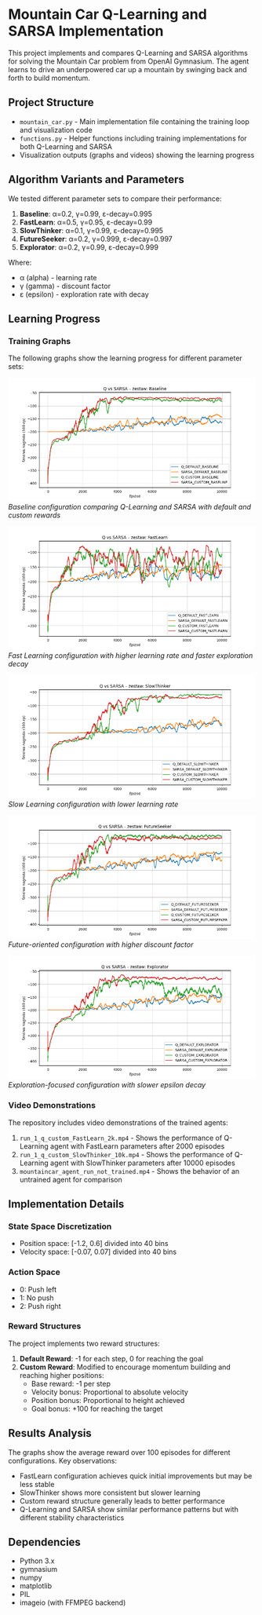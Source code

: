 # Mountain Car Q-Learning and SARSA Implementation

This project implements and compares Q-Learning and SARSA algorithms for solving the Mountain Car problem from OpenAI Gymnasium. The agent learns to drive an underpowered car up a mountain by swinging back and forth to build momentum.

## Project Structure

- `mountain_car.py` - Main implementation file containing the training loop and visualization code
- `functions.py` - Helper functions including training implementations for both Q-Learning and SARSA
- Visualization outputs (graphs and videos) showing the learning progress

## Algorithm Variants and Parameters

We tested different parameter sets to compare their performance:

1. **Baseline**: α=0.2, γ=0.99, ε-decay=0.995
2. **FastLearn**: α=0.5, γ=0.95, ε-decay=0.99
3. **SlowThinker**: α=0.1, γ=0.99, ε-decay=0.995
4. **FutureSeeker**: α=0.2, γ=0.999, ε-decay=0.997
5. **Explorator**: α=0.2, γ=0.99, ε-decay=0.999

Where:
- α (alpha) - learning rate
- γ (gamma) - discount factor
- ε (epsilon) - exploration rate with decay

## Learning Progress

### Training Graphs

The following graphs show the learning progress for different parameter sets:

![Baseline Performance](comparison_Baseline.png)
*Baseline configuration comparing Q-Learning and SARSA with default and custom rewards*

![Fast Learner Performance](comparison_FastLearn.png)
*Fast Learning configuration with higher learning rate and faster exploration decay*

![Slow Thinker Performance](comparison_SlowThinker.png)
*Slow Learning configuration with lower learning rate*

![Future Seeker Performance](comparison_FutureSeeker.png)
*Future-oriented configuration with higher discount factor*

![Explorator Performance](comparison_Explorator.png)
*Exploration-focused configuration with slower epsilon decay*

### Video Demonstrations

The repository includes video demonstrations of the trained agents:

1. `run_1_q_custom_FastLearn_2k.mp4` - Shows the performance of Q-Learning agent with FastLearn parameters after 2000 episodes
2. `run_1_q_custom_SlowThinker_10k.mp4` - Shows the performance of Q-Learning agent with SlowThinker parameters after 10000 episodes
3. `mountaincar_agent_run_not_trained.mp4` - Shows the behavior of an untrained agent for comparison

## Implementation Details

### State Space Discretization
- Position space: [-1.2, 0.6] divided into 40 bins
- Velocity space: [-0.07, 0.07] divided into 40 bins

### Action Space
- 0: Push left
- 1: No push
- 2: Push right

### Reward Structures

The project implements two reward structures:

1. **Default Reward**: -1 for each step, 0 for reaching the goal
2. **Custom Reward**: Modified to encourage momentum building and reaching higher positions:
   - Base reward: -1 per step
   - Velocity bonus: Proportional to absolute velocity
   - Position bonus: Proportional to height achieved
   - Goal bonus: +100 for reaching the target

## Results Analysis

The graphs show the average reward over 100 episodes for different configurations. Key observations:

- FastLearn configuration achieves quick initial improvements but may be less stable
- SlowThinker shows more consistent but slower learning
- Custom reward structure generally leads to better performance
- Q-Learning and SARSA show similar performance patterns but with different stability characteristics

## Dependencies

- Python 3.x
- gymnasium
- numpy
- matplotlib
- PIL
- imageio (with FFMPEG backend)
